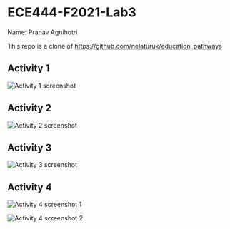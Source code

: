 # ECE444-F2021-Lab3

Name: Pranav Agnihotri

This repo is a clone of https://github.com/nelaturuk/education_pathways

## Activity 1
![Activity 1 screenshot](https://user-images.githubusercontent.com/51279514/135678473-921a8cd6-baa9-4c67-ba6f-afb1742e858c.jpg)

## Activity 2
![Activity 2 screenshot](https://user-images.githubusercontent.com/51279514/135678645-0be601c6-2b2c-4fbe-91cc-94ed99b9f7bf.jpg)

## Activity 3
![Activity 3 screenshot](https://user-images.githubusercontent.com/51279514/135680260-f458809e-70e0-4b91-8ae7-6f5ac2dcfc1b.jpg)

## Activity 4
![Activity 4 screenshot 1](https://user-images.githubusercontent.com/51279514/135680275-bfb068e6-3c28-42ed-bc17-93a467241d54.jpg)

![Activity 4 screenshot 2](https://user-images.githubusercontent.com/51279514/135680292-654be570-6db2-4061-9b45-60a25f1a46d0.jpg)


